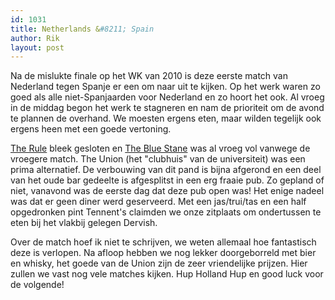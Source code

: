 ```yaml
---
id: 1031
title: Netherlands &#8211; Spain
author: Rik
layout: post
---
```

Na de mislukte finale op het WK van 2010 is deze eerste match van Nederland tegen Spanje er een om naar uit te kijken. Op het werk waren zo goed als alle niet-Spanjaarden voor Nederland en zo hoort het ook. Al vroeg in de middag begon het werk te stagneren en nam de prioriteit om de avond te plannen de overhand. We moesten ergens eten, maar wilden tegelijk ook ergens heen met een goede vertoning.

[The Rule][1] bleek gesloten en [The Blue Stane][2] was al vroeg vol vanwege de vroegere match. The Union (het "clubhuis" van de universiteit) was een prima alternatief. De verbouwing van dit pand is bijna afgerond en een deel van het oude bar gedeelte is afgesplitst in een erg fraaie pub. Zo gepland of niet, vanavond was de eerste dag dat deze pub open was! Het enige nadeel was dat er geen diner werd geserveerd. Met een jas/trui/tas en een half opgedronken pint Tennent's claimden we onze zitplaats om ondertussen te eten bij het vlakbij gelegen Dervish.

Over de match hoef ik niet te schrijven, we weten allemaal hoe fantastisch deze is verlopen. Na afloop hebben we nog lekker doorgeborreld met bier en whisky, het goede van de Union zijn de zeer vriendelijke prijzen. Hier zullen we vast nog vele matches kijken. Hup Holland Hup en good luck voor de volgende!

 [1]: http://www.the-rule.co.uk/the-rule/home/the-rule-pub-diner.html
 [2]: http://www.bluestane-standrews.co.uk/